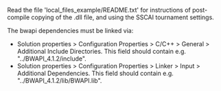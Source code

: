 Read the file 'local_files_example/README.txt' for instructions of post-compile copying of the .dll file, and using the SSCAI tournament settings.

The bwapi dependencies must be linked via:

* Solution properties > Configuration Properties > C/C++ > General > Additional Include Directories. This field should contain e.g. "../BWAPI_4.1.2/include".
* Solution properties > Configuration Properties > Linker > Input > Additional Dependencies. This field should contain e.g. "../BWAPI_4.1.2/lib/BWAPI.lib".
